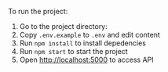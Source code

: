 To run the project:

1.  Go to the project directory:
2.  Copy `.env.example` to `.env` and edit content
3.  Run `npm install` to install depedencies
4.  Run `npm start` to start the project
5.  Open [http://localhost:5000](http://localhost:5000) to access API